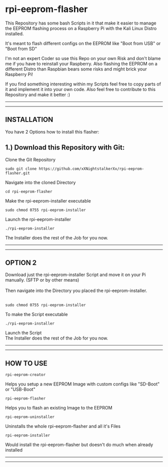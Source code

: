 # rpi-eeprom-flasher
This Repository has some bash Scripts in it that make it easier to manage the EEPROM flashing process on a Raspberry Pi with the Kali Linux Distro installed.

It's meant to flash different configs on the EEPROM like "Boot from USB" or "Boot from SD"

I'm not an expert Coder so use this Repo on your own Risk and don't blame me if you have to reinstall your Raspberry.
Also flashing the EEPROM on a different Distro than Raspbian bears some risks and might brick your Raspberry Pi!

If you find something interesting within my Scripts feel free to copy parts of it and implement it into your own code.
Also feel free to contribute to this Repository and make it better :)


----------------------------------------------------------------
----------------------------------------------------------------
INSTALLATION
-

You have 2 Options how to install this flasher:


1.) Download this Repository with Git:
-

Clone the Git Repository

    sudo git clone https://github.com/xXNightstalkerXx/rpi-eeprom-flasher.git

Navigate into the cloned Directory

    cd rpi-eeprom-flasher

Make the rpi-eeprom-installer executable

    sudo chmod 0755 rpi-eeprom-installer

Launch the rpi-eeprom-installer</br>

    ./rpi-eeprom-installer

The Installer does the rest of the Job for you now.

-----------------------------------------------------------------
-----------------------------------------------------------------

OPTION 2
-

Download just the rpi-eeprom-installer Script and move it on your Pi manually. (SFTP or by other means)</br>
</br>
Then navigate into the Directory you placed the rpi-eeprom-installer.</br>
</br>

    sudo chmod 0755 rpi-eeprom-installer
To make the Script executable
    
    ./rpi-eeprom-installer
Launch the Script
</br>
The Installer does the rest of the Job for you now.

----------------------------------------------------------------
----------------------------------------------------------------
HOW TO USE
-
    rpi-eeprom-creator
Helps you setup a new EEPROM Image with custom configs like "SD-Boot" or "USB-Boot"

    rpi-eeprom-flasher
Helps you to flash an existing Image to the EEPROM

    rpi-eeprom-uninstaller
Uninstalls the whole rpi-eeprom-flasher and all it's Files

    rpi-eeprom-installer
Would install the rpi-eeprom-flasher but doesn't do much when already installed

----------------------------------------------------------------
----------------------------------------------------------------
